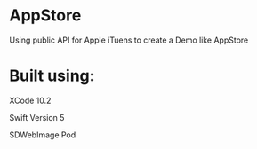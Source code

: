 # AppStore
Using public API for Apple iTuens to create a Demo like AppStore

# Built using:

XCode 10.2

Swift Version 5

SDWebImage Pod
